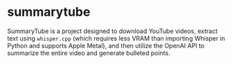 # summarytube
SummaryTube is a project designed to download YouTube videos, extract text using `whisper.cpp` (which requires less VRAM than importing Whisper in Python and supports Apple Metal), and then utilize the OpenAI API to summarize the entire video and generate bulleted points.
